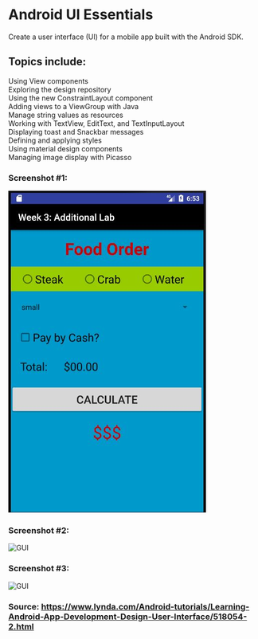 # Android UI Essentials
Create a user interface (UI) for a mobile app built with the Android SDK.

## Topics include:
Using View components<br />
Exploring the design repository<br />
Using the new ConstraintLayout component<br />
Adding views to a ViewGroup with Java<br />
Manage string values as resources<br />
Working with TextView, EditText, and TextInputLayout<br />
Displaying toast and Snackbar messages<br />
Defining and applying styles<br />
Using material design components<br />
Managing image display with Picasso<br />

### Screenshot #1:
![GUI](https://github.com/ikostan/Android_UI_Essentials/blob/master/screens/Capture_1.JPG?raw=true "GUI screenshot")

### Screenshot #2:
![GUI](https://github.com/ikostan/Android_UI_Essentials/blob/master/screens/Capture_2.JPG?raw=true "GUI screenshot")

### Screenshot #3:
![GUI](https://github.com/ikostan/Android_UI_Essentials/blob/master/screens/Capture_3.JPG?raw=true "GUI screenshot")

### Source: https://www.lynda.com/Android-tutorials/Learning-Android-App-Development-Design-User-Interface/518054-2.html

